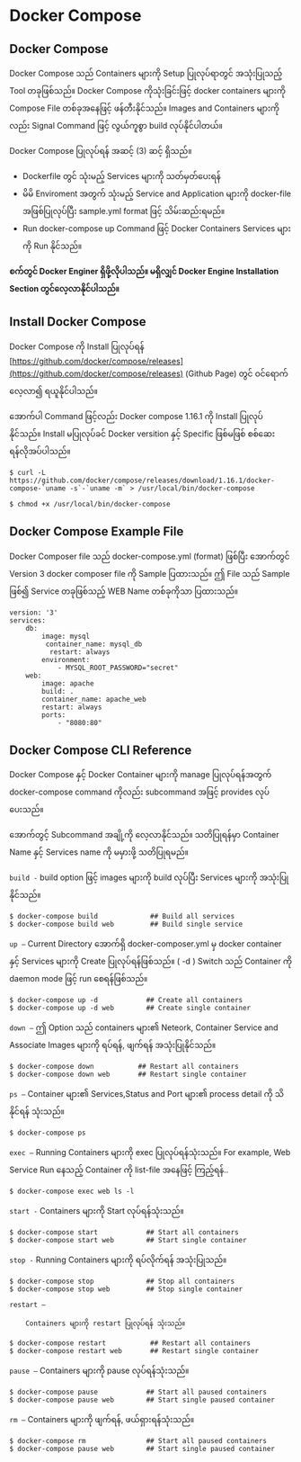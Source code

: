 # Docker Compose

## Docker Compose

Docker Compose သည် Containers များကို Setup ပြုလုပ်ရာတွင် အသုံးပြုသည့် Tool တခုဖြစ်သည်။ Docker Compose ကိုသုံးခြင်းဖြင့် docker containers များကို Compose File တစ်ခုအနေဖြင့် ဖန်တီးနိုင်သည်။ Images and Containers များကို လည်း Signal Command ဖြင့် လွယ်ကူစွာ build လုပ်နိုင်ပါတယ်။

Docker Compose ပြုလုပ်ရန် အဆင့် \(3\) ဆင့် ရှိသည်။

* Dockerfile တွင် သုံးမည့် Services များကို သတ်မှတ်ပေးရန်
* မိမိ Enviroment အတွက် သုံးမည့် Service and Application များကို docker-file အဖြစ်ပြုလုပ်ပြီး sample.yml format ဖြင့် သိမ်းဆည်းရမည်။
* Run docker-compose up  Command ဖြင့် Docker Containers Services များကို Run နိုင်သည်။

**စက်တွင် Docker Enginer ရှိဖို့လိုပါသည်။ မရှိလျှင် Docker Engine Installation Section တွင်လေ့လာနိုင်ပါသည်။**

## Install Docker Compose

Docker Compose ကို Install ပြုလုပ်ရန် [https://github.com/docker/compose/releases](https://github.com/docker/compose/releases) \(Github Page\) တွင် ဝင်ရောက်လေ့လာ၍ ရယူနိုင်ပါသည်။

အောက်ပါ Command ဖြင့်လည်း Docker compose 1.16.1 ကို Install ပြုလုပ်နိုင်သည်။ Install မပြုလုပ်ခင် Docker versition နှင့် Specific ဖြစ်မဖြစ် စစ်ဆေးရန်လိုအပ်ပါသည်။

```text
$ curl -L https://github.com/docker/compose/releases/download/1.16.1/docker-compose-`uname -s`-`uname -m` > /usr/local/bin/docker-compose

$ chmod +x /usr/local/bin/docker-compose
```

## Docker Compose Example File

Docker Composer file သည် docker-compose.yml \(format\) ဖြစ်ပြီး အောက်တွင် Version 3 docker composer file ကို Sample ပြထားသည်။ ဤ File သည် Sample ဖြစ်၍ Service တခုဖြစ်သည့် WEB Name တစ်ခုကိုသာ ပြထားသည်။

```text
version: '3'
services:
    db:
        image: mysql
         container_name: mysql_db
          restart: always
        environment:
            - MYSQL_ROOT_PASSWORD="secret"
    web:
        image: apache
        build: .
        container_name: apache_web
        restart: always
        ports:
            - "8080:80"
```

## Docker Compose CLI Reference

Docker Compose နှင့် Docker Container များကို manage ပြုလုပ်ရန်အတွက် docker-compose command ကိုလည်း subcommand အဖြင့် provides လုပ်ပေးသည်။

အောက်တွင့် Subcommand အချို့ကို လေ့လာနိုင်သည်။ သတိပြုရန်မှာ Container Name နှင့် Services name ကို မမှားဖို့ သတိပြုရမည်။

`build -` build option ဖြင့် images များကို build လုပ်ပြီး Services များကို အသုံးပြုနိုင်သည်။

```text
$ docker-compose build             ## Build all services
$ docker-compose build web         ## Build single service
```

`up –` Current Directory အောက်ရှိ docker-composer.yml မှ docker container နှင့် Services များကို Create ပြုလုပ်ရန်ဖြစ်သည်။ \( -d \) Switch သည် Container ကို daemon mode ဖြင့် run စေရန်ဖြစ်သည်။

```text
$ docker-compose up -d            ## Create all containers
$ docker-compose up -d web        ## Create single container
```

`down –` ဤ Option သည် containers များ၏ Neteork, Container Service and Associate Images များကို ရပ်ရန်, ဖျက်ရန် အသုံးပြုနိုင်သည်။

```text
$ docker-compose down           ## Restart all containers
$ docker-compose down web       ## Restart single container
```

`ps –` Container များ၏ Services,Status and Port များ၏ process detail ကို သိနိုင်ရန် သုံးသည်။

```text
$ docker-compose ps
```

`exec –` Running Containers များကို exec ပြုလုပ်ရန်သုံးသည်။ For example, Web Service Run နေသည့် Container ကို list-file အနေဖြင့် ကြည့်ရန်..

```text
$ docker-compose exec web ls -l
```

`start -` Containers များကို Start လုပ်ရန်သုံးသည်။

```text
$ docker-compose start            ## Start all containers
$ docker-compose start web        ## Start single container
```

`stop -` Running Containers များကို ရပ်လိုက်ရန် အသုံးပြုသည်။

```text
$ docker-compose stop             ## Stop all containers
$ docker-compose stop web         ## Stop single container
```

`restart –`

```text
    Containers များကို restart ပြုလုပ်ရန် သုံးသည်။
```

```text
$ docker-compose restart           ## Restart all containers
$ docker-compose restart web       ## Restart single container
```

`pause –` Containers များကို pause လုပ်ရန်သုံးသည်။

```text
$ docker-compose pause            ## Start all paused containers
$ docker-compose pause web        ## Start single paused container
```

`rm –` Containers များကို ဖျက်ရန်, ဖယ်ရှားရန်သုံးသည်။

```text
$ docker-compose rm               ## Start all paused containers
$ docker-compose pause web        ## Start single paused container
```

